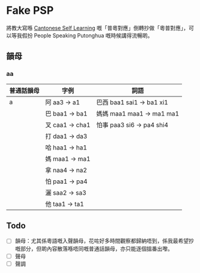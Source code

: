 # Fake PSP

將教大寫喺 [Cantonese Self Learning](#http://corpus.eduhk.hk/cantonese) 嘅「普粵對應」倒轉抄做「粵普對應」，可以等我假扮 People Speaking Putonghua 嘅時候講得流暢啲。

## 韻母

### aa

| 普通話韻母 | 字例                | 詞語                          |
|------------|---------------------|-------------------------------|
| a          | 阿 aa3 &rarr; a1    | 巴西 baa1 sai1 &rarr; ba1 xi1 |
|            | 巴 baa1 &rarr; ba1  | 媽媽 maa1 maa1 &rarr; ma1 ma1 |
|            | 叉 caa1 &rarr; cha1 | 怕事 paa3 si6 &rarr; pa4 shi4 |
|            | 打 daa1 &rarr; da3  |                               |
|            | 哈 haa1 &rarr; ha1  |                               |
|            | 媽 maa1 &rarr; ma1  |                               |
|            | 拿 naa4 &rarr; na2  |                               |
|            | 怕 paa1 &rarr; pa4  |                               |
|            | 灑 saa2 &rarr; sa3  |                               |
|            | 他 taa1 &rarr; ta1  |                               |

## Todo

* [ ] 韻母：尤其係粵語嘅入聲韻母，花咗好多時間觀察都歸納唔到，係我最希望抄嘅部分，但啲內容散落喺唔同嘅普通話韻母，亦只能逐個搵番出嚟。
* [ ] 聲母
* [ ] 聲調
